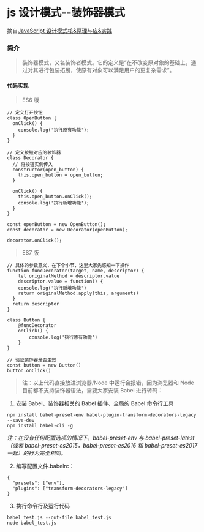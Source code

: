 # js 设计模式--装饰器模式

摘自[JavaScript 设计模式核&原理与应&实践](https://juejin.im/book/5c70fc83518825428d7f9dfb/section/5c83d69ce51d453e357647c6)

### 简介

> 装饰器模式，又名装饰者模式。它的定义是“在不改变原对象的基础上，通过对其进行包装拓展，使原有对象可以满足用户的更复杂需求”。

#### 代码实现

> ES6 版

```
// 定义打开按钮
class OpenButton {
  onClick() {
    console.log('执行原有功能');
  }
}

// 定义按钮对应的装饰器
class Decorator {
  // 将按钮实例传入
  constructor(open_button) {
    this.open_button = open_button;
  }

  onClick() {
    this.open_button.onClick();
    console.log('执行新增功能');
  }
}

const openButton = new OpenButton();
const decorator = new Decorator(openButton);

decorator.onClick();
```

> ES7 版

```
// 具体的参数意义，在下个小节，这里大家先感知一下操作
function funcDecorator(target, name, descriptor) {
    let originalMethod = descriptor.value
    descriptor.value = function() {
    console.log('执行新增功能')
    return originalMethod.apply(this, arguments)
  }
  return descriptor
}

class Button {
    @funcDecorator
    onClick() {
        console.log('执行原有功能')
    }
}

// 验证装饰器是否生效
const button = new Button()
button.onClick()
```

> 注：以上代码直接放进浏览器/Node 中运行会报错，因为浏览器和 Node 目前都不支持装饰器语法，需要大家安装 Babel 进行转码：

1. 安装 Babel、装饰器相关的 Babel 插件、全局的 Babel 命令行工具

```
npm install babel-preset-env babel-plugin-transform-decorators-legacy --save-dev
npm install babel-cli -g
```

_注：在没有任何配置选项的情况下，babel-preset-env 与 babel-preset-latest（或者 babel-preset-es2015，babel-preset-es2016 和 babel-preset-es2017 一起）的行为完全相同。_

2. 编写配置文件.babelrc：

```
{
  "presets": ["env"],
  "plugins": ["transform-decorators-legacy"]
}
```

3. 执行命令行及运行代码

```
babel test.js --out-file babel_test.js
node babel_test.js
```
